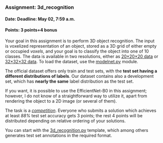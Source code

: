 ### Assignment: 3d_recognition
#### Date: Deadline: May 02, 7:59 a.m.
#### Points: 3 points+4 bonus

Your goal in this assignment is to perform 3D object recognition. The input
is voxelized representation of an object, stored as a 3D grid of either empty
or occupied _voxels_, and your goal is to classify the object into one of
10 classes. The data is available in two resolutions, either as
[20×20×20 data](https://ufal.mff.cuni.cz/~straka/courses/npfl114/2122/demos/modelnet20.html)
or [32×32×32 data](https://ufal.mff.cuni.cz/~straka/courses/npfl114/2122/demos/modelnet32.html).
To load the dataset, use the
[modelnet.py](https://github.com/ufal/npfl114/tree/past-2122/labs/10/modelnet.py) module.

The official dataset offers only train and test sets, with the **test set having
a different distributions of labels**. Our dataset contains also a development
set, which has **nearly the same** label distribution as the test set.

If you want, it is possible to use the EfficientNet-B0 in this assignment;
however, I do not know of a straightforward way to utilize it, apart from
rendering the object to a 2D image (or several of them).

The task is a [_competition_](https://ufal.mff.cuni.cz/courses/npfl114/2122-summer#competitions). Everyone who submits a solution
which achieves at least _88%_ test set accuracy gets 3 points; the rest
4 points will be distributed depending on relative ordering of your solutions.

You can start with the
[3d_recognition.py](https://github.com/ufal/npfl114/tree/past-2122/labs/10/3d_recognition.py)
template, which among others generates test set annotations in the required format.
